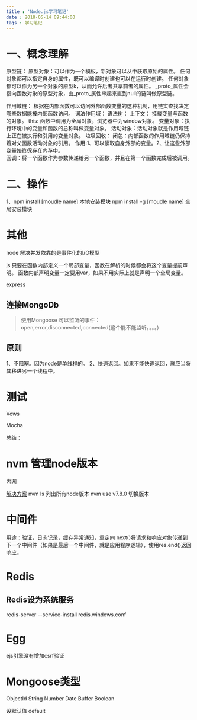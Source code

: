 ```yaml
---
title : 'Node.js学习笔记'
date : 2018-05-14 09:44:00
tags : 学习笔记
---
```


# 一、概念理解
原型链：
    原型对象：可以作为一个模板，新对象可以从中获取原始的属性。
    任何对象都可以指定自身的属性，既可以编译时创建也可以在运行时创建。
    任何对象都可以作为另一个对象的原型k，从而允许后者共享前者的属性。
    _proto_属性会指向函数对象的原型对象，由_proto_属性串起来直到null的链叫做原型链。

作用域链：
    根据在内部函数可以访问外部函数变量的这种机制，用链实查找决定哪些数据能被内部函数访问。
词法作用域：
语法树：
上下文：
    挂载变量与函数的对象。
this:
    函数中调用为全局对象，浏览器中为window对象。
变量对象：执行环境中的变量和函数的总称叫做变量对象。
活动对象：活动对象就是作用域链上正在被执行和引用的变量对象。
垃圾回收：
闭包：内部函数的作用域链仍保持着对父函数活动对象的引用。
    作用:1、可以读取自身外部的变量。2、让这些外部变量始终保存在内存中。   
回调：将一个函数作为参数传递给另一个函数，并且在第一个函数完成后被调用。

# 二、操作

1、npm install [moudle name]
本地安装模块
npm install -g [moudle name]
全局安装模块

# 其他
node 解决并发依靠的是事件化的I/O模型

js   只要在函数内部定义一个局部变量，函数在解析的时候都会将这个变量提前声明。
    函数内部声明变量一定要用var，如果不用实际上就是声明一个全局变量。

express

## 连接MongoDb
> 使用Mongoose
可以监听的事件：open,error,disconnected,connected(这个能不能监听。。。。)

## 原则
1、不阻塞。因为node是单线程的。
2、快速返回。如果不能快速返回，就应当将其移进另一个线程中。
# 测试
Vows

Mocha

总结：

# nvm 管理node版本
内网

[解决方案](https://my.oschina.net/u/3305487/blog/1538289)
nvm ls
列出所有node版本
nvm use v7.8.0
切换版本

# 中间件
用途：验证，日志记录，缓存异常通知，重定向
next()将请求和响应对象传递到下一个中间件（如果是最后一个中间件，就是应用程序逻辑），使用res.end()返回响应。

# Redis
## Redis设为系统服务
redis-server --service-install redis.windows.conf

# Egg
ejs引擎没有增加csrf验证

# Mongoose类型
ObjectId
String
Number
Date
Buffer
Boolean

设默认值 default
